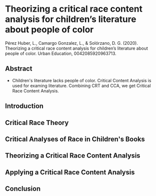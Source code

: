 # Theorizing a critical race content analysis for children’s literature about people of color

Pérez Huber, L., Camargo Gonzalez, L., & Solórzano, D. G. (2020). 
Theorizing a critical race content analysis for children’s literature 
about people of color. Urban Education, 0042085920963713.

## Abstract

- Children's literature lacks people of color. Critical Content Analysis
  is used for examing literature. Combining CRT and CCA, we get Critical
  Race Content Analysis. 

## Introduction

## Critical Race Theory

## Critical Analyses of Race in Children's Books

## Theorizing a Critical Race Content Analysis

## Applying a Critical Race Content Analysis

## Conclusion
